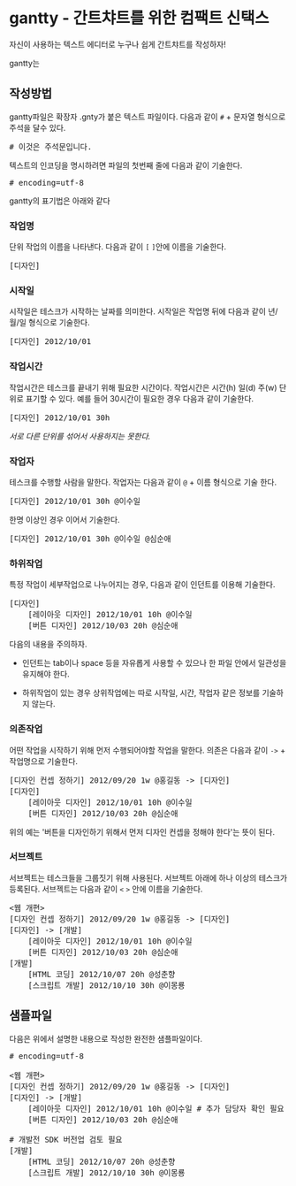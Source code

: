 # gantty - 간트챠트를 위한 컴팩트 신택스

자신이 사용하는 텍스트 에디터로 누구나 쉽게 간트챠트를 작성하자!

gantty는 

## 작성방법

gantty파일은 확장자 .gnty가 붙은 텍스트 파일이다.
다음과 같이 `#` + 문자열 형식으로 주석을 달수 있다.

<pre>
# 이것은 주석문입니다.
</pre>

텍스트의 인코딩을 명시하려면 파일의 첫번째 줄에 다음과 같이 기술한다.

<pre>
# encoding=utf-8
</pre>

gantty의 표기법은 아래와 같다

### 작업명
단위 작업의 이름을 나타낸다.
다음과 같이 `[` `]`안에 이름을 기술한다.

<pre>
[디자인]
</pre>

### 시작일
시작일은 테스크가 시작하는 날짜를 의미한다.
시작일은 작업명 뒤에 다음과 같이 년/월/일 형식으로 기술한다.

<pre>
[디자인] 2012/10/01
</pre>

### 작업시간
작업시간은 테스크를 끝내기 위해 필요한 시간이다. 
작업시간은 시간(h) 일(d) 주(w) 단위로 표기할 수 있다. 
예를 들어 30시간이 필요한 경우 다음과 같이 기술한다.

<pre>
[디자인] 2012/10/01 30h
</pre>

*서로 다른 단위를 섞어서 사용하지는 못한다.*

### 작업자
테스크를 수행할 사람을 말한다.
작업자는 다음과 같이 `@` + 이름 형식으로 기술 한다.

<pre>
[디자인] 2012/10/01 30h @이수일
</pre>

한명 이상인 경우 이어서 기술한다.

<pre>
[디자인] 2012/10/01 30h @이수일 @심순애
</pre>

### 하위작업
특정 작업이 세부작업으로 나누어지는 경우, 다음과 같이 인던트를 이용해 기술한다.

<pre>
[디자인]
    [레이아웃 디자인] 2012/10/01 10h @이수일
    [버튼 디자인] 2012/10/03 20h @심순애
</pre>

다음의 내용을 주의하자.

* 인던트는 tab이나 space 등을 자유롭게 사용할 수 있으나 한 파일 안에서 일관성을 유지해야 한다.

* 하위작업이 있는 경우 상위작업에는 따로 시작일, 시간, 작업자 같은 정보를 기술하지 않는다.


### 의존작업
어떤 작업을 시작하기 위해 먼저 수행되어야할 작업을 말한다.
의존은 다음과 같이 `->` + 작업명으로 기술한다.

<pre>
[디자인 컨셉 정하기] 2012/09/20 1w @홍길동 -> [디자인]
[디자인]
    [레이아웃 디자인] 2012/10/01 10h @이수일
    [버튼 디자인] 2012/10/03 20h @심순애
</pre>

위의 예는 '버튼을 디자인하기 위해서 먼저 디자인 컨셉을 정해야 한다'는 뜻이 된다.

### 서브젝트

서브젝트는 테스크들을 그룹짓기 위해 사용된다. 서브젝트 아래에 하나 이상의 테스크가 등록된다.
서브젝트는 다음과 같이 `<` `>` 안에 이름을 기술한다.

<pre>
<웹 개편>
[디자인 컨셉 정하기] 2012/09/20 1w @홍길동 -> [디자인]
[디자인] -> [개발]
    [레이아웃 디자인] 2012/10/01 10h @이수일
    [버튼 디자인] 2012/10/03 20h @심순애
[개발]
    [HTML 코딩] 2012/10/07 20h @성춘향
    [스크립트 개발] 2012/10/10 30h @이몽룡
</pre>

## 샘플파일

다음은 위에서 설명한 내용으로 작성한 완전한 샘플파일이다.

<pre>
# encoding=utf-8

<웹 개편>
[디자인 컨셉 정하기] 2012/09/20 1w @홍길동 -> [디자인]
[디자인] -> [개발]
    [레이아웃 디자인] 2012/10/01 10h @이수일 # 추가 담당자 확인 필요
    [버튼 디자인] 2012/10/03 20h @심순애

# 개발전 SDK 버전업 검토 필요
[개발]
    [HTML 코딩] 2012/10/07 20h @성춘향
    [스크립트 개발] 2012/10/10 30h @이몽룡
</pre>

